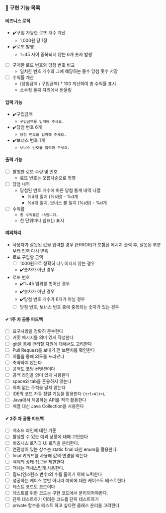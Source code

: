 ### 📝 구현 기능 목록

#### 비즈니스 로직

- ✔️구입 가능한 로또 개수 계산
    - 1,000원 당 1장
- ✔️로또 발행
    - 1~45 사이 중복되지 않는 6개 숫자 발행
- [ ] 구매한 로또 번호와 당첨 번호 비교
    - 일치한 번호 개수와 그에 해당하는 등수 당첨 횟수 저장
- [ ] 수익률 계산
    - (당첨금액 / 구입금액) * 100 계산하여 총 수익률 표시
    - 소수점 둘째 자리에서 반올림

#### 입력 기능

- ✔️구입금액
    - ```구입금액을 입력해 주세요.```
- ✔️당첨 번호 6개
    - ```당첨 번호를 입력해 주세요.```
- ✔️보너스 번호 1개
    - ```보너스 번호를 입력해 주세요.```

#### 출력 기능

- [ ] 발행한 로또 수량 및 번호
    - 로또 번호는 오름차순으로 정렬
- [ ] 당첨 내역
    - 당첨된 번호 개수에 따른 당첨 통계 내역 나열
        - %d개 일치 (%s원) - %d개
        - %d개 일치, 보너스 볼 일치 (%s원) - %d개
- [ ] 수익률
    - ```총 수익률은 ~%입니다.```
    - 천 단위마다 쉼표(,) 표시

#### 예외처리

- 사용자가 잘못된 값을 입력할 경우 [ERROR]가 포함된 메시지 출력 후, 잘못된 부분부터 입력 다시 받음
- 로또 구입할 금액
    - [ ] 1000원으로 정확히 나누어지지 않는 경우
    - ✔️숫자가 아닌 경우
- 로또 번호
    - ✔️1~45 범위를 벗어난 경우
    - ✔️숫자가 아닌 경우
    - ✔️당첨 번호 개수가 6개가 아닐 경우
    - [ ] 당첨 번호, 보너스 번호 중에 중복되는 숫자가 있는 경우

#### ✔ 1주 차 공통 피드백

- [ ] 요구사항을 정확히 준수한다
- [ ] 커밋 메시지를 의미 있게 작성한다
- [ ] git을 통해 관리할 자원에 대해서도 고려한다
- [ ] Pull Request를 보내기 전 브랜치를 확인한다
- [ ] 이름을 통해 의도를 드러낸다
- [ ] 축약하지 않는다
- [ ] 공백도 코딩 컨벤션이다
- [ ] 공백 라인을 의미 있게 사용한다
- [ ] space와 tab을 혼용하지 않는다
- [ ] 의미 없는 주석을 달지 않는다
- [ ] IDE의 코드 자동 정렬 기능을 활용한다   `Ctrl+Alt+L`
- [ ] Java에서 제공하는 API를 적극 활용한다
- [ ] 배열 대신 Java Collection을 사용한다

#### ✔ 2주 차 공통 피드백

- [ ] 메소드 라인에 대한 기준
- [ ] 발생할 수 있는 예외 상황에 대해 고민한다
- [ ] 비즈니스 로직과 UI 로직을 분리한다.
- [ ] 연관성이 있는 상수는 static final 대신 enum을 활용한다.
- [ ] final 키워드를 사용해 값의 변경을 막는다
- [ ] 객체의 상태 접근을 제한한다
- [ ] 객체는 객체스럽게 사용한다.
- [ ] 필드(인스턴스 변수)의 수를 줄이기 위해 노력한다
- [ ] 성공하는 케이스 뿐만 아니라 예외에 대한 케이스도 테스트한다
- [ ] 테스트 코드도 코드이다
- [ ] 테스트를 위한 코드는 구현 코드에서 분리되어야한다.
- [ ] 단위 테스트하기 어려운 코드를 단위 테스트하기
- [ ] private 함수를 테스트 하고 싶다면 클래스 분리를 고려한다.